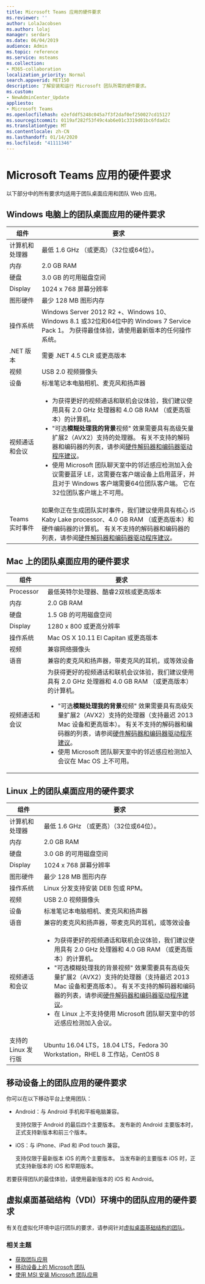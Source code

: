 ```yaml
---
title: Microsoft Teams 应用的硬件要求
ms.reviewer: ''
author: LolaJacobsen
ms.author: lolaj
manager: serdars
ms.date: 06/04/2019
audience: Admin
ms.topic: reference
ms.service: msteams
ms.collection:
- M365-collaboration
localization_priority: Normal
search.appverid: MET150
description: 了解安装和运行 Microsoft 团队所需的硬件要求。
ms.custom:
- NewAdminCenter_Update
appliesto:
- Microsoft Teams
ms.openlocfilehash: e2efddf5248c045a7f3f2daf0ef250027cd15127
ms.sourcegitcommit: 0119af282f53f49c4ab6e01c3319d01bc6fdad2c
ms.translationtype: MT
ms.contentlocale: zh-CN
ms.lasthandoff: 01/14/2020
ms.locfileid: "41111346"
---
```

# <a name="hardware-requirements-for-the-microsoft-teams-app"></a>Microsoft Teams 应用的硬件要求

以下部分中的所有要求均适用于团队桌面应用和团队 Web 应用。

## <a name="hardware-requirements-for-the-teams-desktop-app-on-a-windows-pc"></a>Windows 电脑上的团队桌面应用的硬件要求

|**组件**|**要求**  |
|---------|---------|
|计算机和处理器    | 最低 1.6 GHz （或更高）（32位或64位）。        |
|内存     |    2.0 GB RAM     |
|硬盘    | 3.0 GB 的可用磁盘空间        |
|Display    |   1024 x 768 屏幕分辨率 |
|图形硬件 |  最少 128 MB 图形内存
|操作系统  |    Windows Server 2012 R2 +、Windows 10、Windows 8.1 或32位和64位中的 Windows 7 Service Pack 1。 为获得最佳体验，请使用最新版本的任何操作系统。|
|.NET 版本    |  需要 .NET 4.5 CLR 或更高版本       |
|视频    |  USB 2.0 视频摄像头       |
|设备    |   标准笔记本电脑相机、麦克风和扬声器    | 
|视频通话和会议 | <ul><li>为获得更好的视频通话和联机会议体验，我们建议使用具有 2.0 GHz 处理器和 4.0 GB RAM （或更高版本）的计算机。 </li><li>"可选**模糊处理我的背景**视频" 效果需要具有高级矢量扩展2（AVX2）支持的处理器。 有关不支持的解码器和编码器的列表，请参阅[硬件解码器和编码器驱动程序建议](hardware-decoders-and-encoders.md)。</li><li>使用 Microsoft 团队聊天室中的邻近感应检测加入会议需要蓝牙 LE，这需要在客户端设备上启用蓝牙，并且对于 Windows 客户端需要64位团队客户端。 它在32位团队客户端上不可用。</li></ul> |
|Teams 实时事件 | 如果你正在生成团队实时事件，我们建议使用具有核心 i5 Kaby Lake processor、4.0 GB RAM （或更高版本）和硬件编码器的计算机。 有关不支持的解码器和编码器的列表，请参阅[硬件解码器和编码器驱动程序建议](hardware-decoders-and-encoders.md)。 |

## <a name="hardware-requirements-for-the-teams-desktop-app-on-a-mac"></a>Mac 上的团队桌面应用的硬件要求

|**组件**|**要求**  |
|---------|---------|
|Processor    | 最低英特尔处理器、酷睿2双核或更高版本 |
|内存     |   2.0 GB RAM      |
|硬盘    |   1.5 GB 的可用磁盘空间      |
|Display    | 1280 x 800 或更高分辨率    |
|操作系统  |    Mac OS X 10.11 El Capitan 或更高版本     |
|视频  |    兼容网络摄像头     |
|语音    |  兼容的麦克风和扬声器，带麦克风的耳机，或等效设备       |
|视频通话和会议 | 为获得更好的视频通话和联机会议体验，我们建议使用具有 2.0 GHz 处理器和 4.0 GB RAM （或更高版本）的计算机。  <ul><li>"可选**模糊处理我的背景**视频" 效果需要具有高级矢量扩展2（AVX2）支持的处理器（支持最迟 2013 Mac 设备和更高版本）。 有关不支持的解码器和编码器的列表，请参阅[硬件解码器和编码器驱动程序建议](hardware-decoders-and-encoders.md)。</li><li>使用 Microsoft 团队聊天室中的邻近感应检测加入会议在 Mac OS 上不可用。</li></ul> |

## <a name="hardware-requirements-for-the-teams-desktop-app-on-a-linux"></a>Linux 上的团队桌面应用的硬件要求

|**组件**|**要求**  |
|---------|---------|
|计算机和处理器    | 最低 1.6 GHz （或更高）（32位或64位）。        |
|内存     |    2.0 GB RAM     |
|硬盘    | 3.0 GB 的可用磁盘空间        |
|Display    |   1024 x 768 屏幕分辨率 |
|图形硬件 |  最少 128 MB 图形内存
|操作系统  | Linux 分发支持安装 DEB 包或 RPM。 |
|视频    |  USB 2.0 视频摄像头       |
|设备    |   标准笔记本电脑相机、麦克风和扬声器    | 
|语音    |  兼容的麦克风和扬声器，带麦克风的耳机，或等效设备       |
|视频通话和会议 | <ul><li>为获得更好的视频通话和联机会议体验，我们建议使用具有 2.0 GHz 处理器和 4.0 GB RAM （或更高版本）的计算机。 </li><li>"可选模糊处理我的背景视频" 效果需要具有高级矢量扩展2（AVX2）支持的处理器（支持最迟 2013 Mac 设备和更高版本）。 有关不支持的解码器和编码器的列表，请参阅[硬件解码器和编码器驱动程序建议](hardware-decoders-and-encoders.md)。</li><li>在 Linux 上不支持使用 Microsoft 团队聊天室中的邻近感应检测加入会议。</li></ul>
|支持的 Linux 发行版 | Ubuntu 16.04 LTS，18.04 LTS，Fedora 30 Workstation，RHEL 8 工作站，CentOS 8


## <a name="hardware-requirements-for-the-teams-app-on-mobile-devices"></a>移动设备上的团队应用的硬件要求

你可以在以下移动平台上使用团队：

- Android：与 Android 手机和平板电脑兼容。

  支持仅限于 Android 的最后四个主要版本。 发布新的 Android 主要版本时，正式支持新版本和前三个版本。

- iOS：与 iPhone、iPad 和 iPod touch 兼容。 

  支持仅限于最新版本 iOS 的两个主要版本。 当发布新的主要版本 iOS 时，正式支持新版本的 iOS 和早期版本。

若要获得团队的最佳体验，请使用最新版本的 iOS 和 Android。

## <a name="hardware-requirements-for-the-teams-app-in-a-virtual-desktop-infrastructure-vdi-environment"></a>虚拟桌面基础结构（VDI）环境中的团队应用的硬件要求

有关在虚拟化环境中运行团队的要求，请参阅针对[虚拟桌面基础结构的团队](teams-for-vdi.md)。 

### <a name="related-topics"></a>相关主题
- [获取团队应用](get-clients.md)
- [移动设备上的 Microsoft 团队](https://support.office.com/article/Microsoft-Teams-on-mobile-devices-2ACBCF73-8FD4-4929-9B31-AE403B88C2D3)
- [使用 MSI 安装 Microsoft 团队应用](msi-deployment.md)
